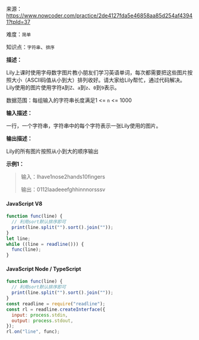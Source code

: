来源：<https://www.nowcoder.com/practice/2de4127fda5e46858aa85d254af43941?tpId=37>

难度：`简单`

知识点：`字符串`、`排序`

**描述：**

Lily上课时使用字母数字图片教小朋友们学习英语单词，每次都需要把这些图片按照大小（ASCII码值从小到大）排列收好。请大家给Lily帮忙，通过代码解决。
Lily使用的图片使用字符`A`到`Z`、`a`到`z`、`0`到`9`表示。

数据范围：每组输入的字符串长度满足1 <= `n` <= 1000

**输入描述：**

一行，一个字符串，字符串中的每个字符表示一张Lily使用的图片。

**输出描述：**

Lily的所有图片按照从小到大的顺序输出

**示例1：**

> 输入：Ihave1nose2hands10fingers
>
> 输出：0112Iaadeeefghhinnnorsssv

<!-- tabs:start -->

#### **JavaScript V8**

```javascript
function func(line) {
  // 利用sort默认排序即可
  print(line.split("").sort().join(""));
}
let line;
while ((line = readline())) {
  func(line);
}
```

#### **JavaScript Node / TypeScript**

```javascript
function func(line) {
  // 利用sort默认排序即可
  print(line.split("").sort().join(""));
}
const readline = require("readline");
const rl = readline.createInterface({
  input: process.stdin,
  output: process.stdout,
});
rl.on("line", func);
```

<!-- tabs:end -->
